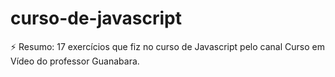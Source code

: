 # curso-de-javascript

:zap: Resumo: 17 exercícios que fiz no curso de Javascript pelo canal Curso em Vídeo do professor Guanabara.
